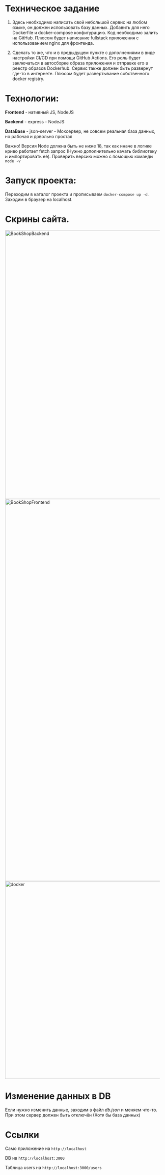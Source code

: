 # Техническое задание

1. Здесь необходимо написать свой небольшой сервис на любом языке, он должен использовать базу данных. Добавить для него Dockerfile и docker-compose конфигурацию. Код необходимо залить на GitHub. Плюсом будет написание fullstack приложения с использованием nginx для фронтенда.

2. Сделать то же, что и в предыдущем пункте с дополнениями в виде настройки CI/CD при помощи GitHub Actions. Его роль будет заключаться в автосборке образа приложения и отправке его в реестр образов Dockerhub. Сервис также должен быть развернут где-то в интернете. Плюсом будет развертывание собственного docker registry.

# Технологии: 
**Frontend** - нативный JS, NodeJS

**Backend** - express - NodeJS

**DataBase** - json-server - Моксервер, не совсем реальная база данных, но рабочая и довольно простая

Важно! Версия Node должна быть не ниже 18, так как иначе в логике криво работает fetch запрос (Нужно дополнительно качать библиотеку и импортировать её). Проверить версию можно с помощью команды `node -v`

# Запуск проекта:
Переходим в каталог проекта и прописываем `docker-compose up -d`. Заходим в браузер на localhost.

# Скрины сайта.

<img width="875" alt="BookShopBackend" src="https://github.com/AmirUr/DevOps-Project/assets/113135168/3c623d6b-2fb1-4949-b8bf-50ea1222540d">

<img width="1244" alt="BookShopFrontend" src="https://github.com/AmirUr/DevOps-Project/assets/113135168/c48e886a-c389-416f-9092-782f14bc255a">

<img width="644" alt="docker" src="https://github.com/AmirUr/DevOps-Project/assets/113135168/252aaa0e-ee85-4da9-9cb3-736da9fcbcc5">


# Изменение данных в DB

Если нужно изменить данные, заходим в файл *db.json* и меняем что-то. При этом сервер должен быть отключён (Хотя бы база данных)

# Ссылки

Само приложение на `http://localhost`

DB на `http://localhost:3000`

Таблица users на `http://localhost:3000/users`
